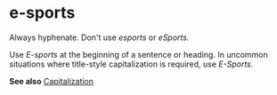 # e-sports

Always hyphenate. Don't use *esports* or *eSports.*

Use *E-sports* at the beginning of a sentence or heading. In uncommon situations where title-style capitalization 
is required, use *E-Sports.*

**See also** [Capitalization](~/capitalization.md)
